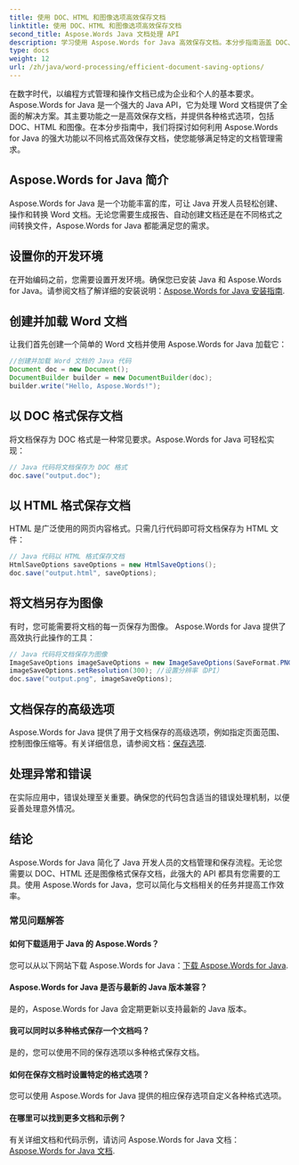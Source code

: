 ```yaml
---
title: 使用 DOC、HTML 和图像选项高效保存文档
linktitle: 使用 DOC、HTML 和图像选项高效保存文档
second_title: Aspose.Words Java 文档处理 API
description: 学习使用 Aspose.Words for Java 高效保存文档。本分步指南涵盖 DOC、HTML 和图像选项，可增强您的文档管理技能。
type: docs
weight: 12
url: /zh/java/word-processing/efficient-document-saving-options/
---
```

在数字时代，以编程方式管理和操作文档已成为企业和个人的基本要求。Aspose.Words for Java 是一个强大的 Java API，它为处理 Word 文档提供了全面的解决方案。其主要功能之一是高效保存文档，并提供各种格式选项，包括 DOC、HTML 和图像。在本分步指南中，我们将探讨如何利用 Aspose.Words for Java 的强大功能以不同格式高效保存文档，使您能够满足特定的文档管理需求。


## Aspose.Words for Java 简介

Aspose.Words for Java 是一个功能丰富的库，可让 Java 开发人员轻松创建、操作和转换 Word 文档。无论您需要生成报告、自动创建文档还是在不同格式之间转换文件，Aspose.Words for Java 都能满足您的需求。

## 设置你的开发环境

在开始编码之前，您需要设置开发环境。确保您已安装 Java 和 Aspose.Words for Java。请参阅文档了解详细的安装说明：[Aspose.Words for Java 安装指南](https://releases.aspose.com/words/java/).

## 创建并加载 Word 文档

让我们首先创建一个简单的 Word 文档并使用 Aspose.Words for Java 加载它：

```java
//创建并加载 Word 文档的 Java 代码
Document doc = new Document();
DocumentBuilder builder = new DocumentBuilder(doc);
builder.write("Hello, Aspose.Words!");
```

## 以 DOC 格式保存文档

将文档保存为 DOC 格式是一种常见要求。Aspose.Words for Java 可轻松实现：

```java
// Java 代码将文档保存为 DOC 格式
doc.save("output.doc");
```

## 以 HTML 格式保存文档

HTML 是广泛使用的网页内容格式。只需几行代码即可将文档保存为 HTML 文件：

```java
// Java 代码以 HTML 格式保存文档
HtmlSaveOptions saveOptions = new HtmlSaveOptions();
doc.save("output.html", saveOptions);
```

## 将文档另存为图像

有时，您可能需要将文档的每一页保存为图像。 Aspose.Words for Java 提供了高效执行此操作的工具：

```java
// Java 代码将文档保存为图像
ImageSaveOptions imageSaveOptions = new ImageSaveOptions(SaveFormat.PNG);
imageSaveOptions.setResolution(300); //设置分辨率（DPI）
doc.save("output.png", imageSaveOptions);
```

## 文档保存的高级选项

Aspose.Words for Java 提供了用于文档保存的高级选项，例如指定页面范围、控制图像压缩等。有关详细信息，请参阅文档：[保存选项](https://reference.aspose.com/words/java/com.aspose.words/saveoptions/).

## 处理异常和错误

在实际应用中，错误处理至关重要。确保您的代码包含适当的错误处理机制，以便妥善处理意外情况。

## 结论

Aspose.Words for Java 简化了 Java 开发人员的文档管理和保存流程。无论您需要以 DOC、HTML 还是图像格式保存文档，此强大的 API 都具有您需要的工具。使用 Aspose.Words for Java，您可以简化与文档相关的任务并提高工作效率。

### 常见问题解答

#### 如何下载适用于 Java 的 Aspose.Words？

您可以从以下网站下载 Aspose.Words for Java：[下载 Aspose.Words for Java](https://releases.aspose.com/words/java/).

#### Aspose.Words for Java 是否与最新的 Java 版本兼容？

是的，Aspose.Words for Java 会定期更新以支持最新的 Java 版本。

#### 我可以同时以多种格式保存一个文档吗？

是的，您可以使用不同的保存选项以多种格式保存文档。

#### 如何在保存文档时设置特定的格式选项？

您可以使用 Aspose.Words for Java 提供的相应保存选项自定义各种格式选项。

#### 在哪里可以找到更多文档和示例？

有关详细文档和代码示例，请访问 Aspose.Words for Java 文档：[Aspose.Words for Java 文档](https://reference.aspose.com/words/java/).
